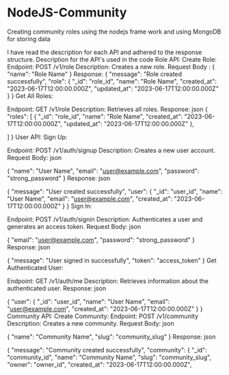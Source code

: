 # NodeJS-Community
Creating community roles using the nodejs frame work and using MongoDB for storing data

I have read the description for each API and adhered to the response structure.
Description for the API's used in the code
Role API:
Create Role:
Endpoint: POST /v1/role
Description: Creates a new role.
Request Body :
{
  "name": "Role Name"
}
Response: 
{
  "message": "Role created successfully",
  "role": {
    "_id": "role_id",
    "name": "Role Name",
    "created_at": "2023-06-17T12:00:00.000Z",
    "updated_at": "2023-06-17T12:00:00.000Z"
  }
}
Get All Roles:

Endpoint: GET /v1/role
Description: Retrieves all roles.
Response:
json
{
  "roles": [
    {
      "_id": "role_id",
      "name": "Role Name",
      "created_at": "2023-06-17T12:00:00.000Z",
      "updated_at": "2023-06-17T12:00:00.000Z"
    },
   
  ]
}
User API:
Sign Up:

Endpoint: POST /v1/auth/signup
Description: Creates a new user account.
Request Body:
json

{
  "name": "User Name",
  "email": "user@example.com",
  "password": "strong_password"
}
Response:
json

{
  "message": "User created successfully",
  "user": {
    "_id": "user_id",
    "name": "User Name",
    "email": "user@example.com",
    "created_at": "2023-06-17T12:00:00.000Z"
  }
}
Sign In:

Endpoint: POST /v1/auth/signin
Description: Authenticates a user and generates an access token.
Request Body:
json

{
  "email": "user@example.com",
  "password": "strong_password"
}
Response:
json

{
  "message": "User signed in successfully",
  "token": "access_token"
}
Get Authenticated User:

Endpoint: GET /v1/auth/me
Description: Retrieves information about the authenticated user.
Response:
json

{
  "user": {
    "_id": "user_id",
    "name": "User Name",
    "email": "user@example.com",
    "created_at": "2023-06-17T12:00:00.000Z"
  }
}
Community API:
Create Community:
Endpoint: POST /v1/community
Description: Creates a new community.
Request Body:
json

{
  "name": "Community Name",
  "slug": "community_slug"
}
Response:
json

{
  "message": "Community created successfully",
  "community": {
    "_id": "community_id",
    "name": "Community Name",
    "slug": "community_slug",
    "owner": "owner_id",
    "created_at": "2023-06-17T12:00:00.000Z",
   
